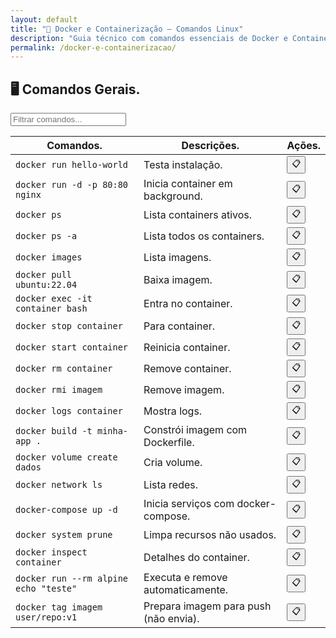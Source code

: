 ```yaml
---
layout: default
title: "🐋 Docker e Containerização — Comandos Linux"
description: "Guia técnico com comandos essenciais de Docker e Containerização. Copie, cole e use direto no terminal. Organizado por docker e containerização."
permalink: /docker-e-containerizacao/
---
```



<section>


<h2>🖥 Comandos Gerais.</h2>


<input type="text" oninput="filtrarLinhas(this.value)" placeholder="Filtrar comandos...">
<script>
function filtrarLinhas(termo) {
  const linhas = document.querySelectorAll('tbody tr');
  linhas.forEach(linha => {
    linha.style.display = linha.textContent.toLowerCase().includes(termo.toLowerCase()) ? '' : 'none';
  });
}
</script>



<div class="table-container">
<table class="evergreen-table">
  <thead>
    <tr>
      <th>Comandos.</th>
      <th>Descrições.</th>
      <th>Ações.</th>
    </tr>
  </thead>
  <tbody>
    <tr>
      <td data-label="Comando"><code>docker run hello-world</code></td>
      <td data-label="Descrição">Testa instalação.</td>
      <td data-label="Ação"><button class="copy-btn" data-command="docker run hello-world">📋</button></td>
    </tr>
    <tr>
      <td data-label="Comando"><code>docker run -d -p 80:80 nginx</code></td>
      <td data-label="Descrição">Inicia container em background.</td>
      <td data-label="Ação"><button class="copy-btn" data-command="docker run -d -p 80:80 nginx">📋</button></td>
    </tr>
    <tr>
      <td data-label="Comando"><code>docker ps</code></td>
      <td data-label="Descrição">Lista containers ativos.</td>
      <td data-label="Ação"><button class="copy-btn" data-command="docker ps">📋</button></td>
    </tr>
    <tr>
      <td data-label="Comando"><code>docker ps -a</code></td>
      <td data-label="Descrição">Lista todos os containers.</td>
      <td data-label="Ação"><button class="copy-btn" data-command="docker ps -a">📋</button></td>
    </tr>
    <tr>
      <td data-label="Comando"><code>docker images</code></td>
      <td data-label="Descrição">Lista imagens.</td>
      <td data-label="Ação"><button class="copy-btn" data-command="docker images">📋</button></td>
    </tr>
    <tr>
      <td data-label="Comando"><code>docker pull ubuntu:22.04</code></td>
      <td data-label="Descrição">Baixa imagem.</td>
      <td data-label="Ação"><button class="copy-btn" data-command="docker pull ubuntu:22.04">📋</button></td>
    </tr>
    <tr>
      <td data-label="Comando"><code>docker exec -it container bash</code></td>
      <td data-label="Descrição">Entra no container.</td>
      <td data-label="Ação"><button class="copy-btn" data-command="docker exec -it container bash">📋</button></td>
    </tr>
    <tr>
      <td data-label="Comando"><code>docker stop container</code></td>
      <td data-label="Descrição">Para container.</td>
      <td data-label="Ação"><button class="copy-btn" data-command="docker stop container">📋</button></td>
    </tr>
    <tr>
      <td data-label="Comando"><code>docker start container</code></td>
      <td data-label="Descrição">Reinicia container.</td>
      <td data-label="Ação"><button class="copy-btn" data-command="docker start container">📋</button></td>
    </tr>
    <tr>
      <td data-label="Comando"><code>docker rm container</code></td>
      <td data-label="Descrição">Remove container.</td>
      <td data-label="Ação"><button class="copy-btn" data-command="docker rm container">📋</button></td>
    </tr>
    <tr>
      <td data-label="Comando"><code>docker rmi imagem</code></td>
      <td data-label="Descrição">Remove imagem.</td>
      <td data-label="Ação"><button class="copy-btn" data-command="docker rmi imagem">📋</button></td>
    </tr>
    <tr>
      <td data-label="Comando"><code>docker logs container</code></td>
      <td data-label="Descrição">Mostra logs.</td>
      <td data-label="Ação"><button class="copy-btn" data-command="docker logs container">📋</button></td>
    </tr>
    <tr>
      <td data-label="Comando"><code>docker build -t minha-app .</code></td>
      <td data-label="Descrição">Constrói imagem com Dockerfile.</td>
      <td data-label="Ação"><button class="copy-btn" data-command="docker build -t minha-app .">📋</button></td>
    </tr>
    <tr>
      <td data-label="Comando"><code>docker volume create dados</code></td>
      <td data-label="Descrição">Cria volume.</td>
      <td data-label="Ação"><button class="copy-btn" data-command="docker volume create dados">📋</button></td>
    </tr>
    <tr>
      <td data-label="Comando"><code>docker network ls</code></td>
      <td data-label="Descrição">Lista redes.</td>
      <td data-label="Ação"><button class="copy-btn" data-command="docker network ls">📋</button></td>
    </tr>
    <tr>
      <td data-label="Comando"><code>docker-compose up -d</code></td>
      <td data-label="Descrição">Inicia serviços com docker-compose.</td>
      <td data-label="Ação"><button class="copy-btn" data-command="docker-compose up -d">📋</button></td>
    </tr>
    <tr>
      <td data-label="Comando"><code>docker system prune</code></td>
      <td data-label="Descrição">Limpa recursos não usados.</td>
      <td data-label="Ação"><button class="copy-btn" data-command="docker system prune">📋</button></td>
    </tr>
    <tr>
      <td data-label="Comando"><code>docker inspect container</code></td>
      <td data-label="Descrição">Detalhes do container.</td>
      <td data-label="Ação"><button class="copy-btn" data-command="docker inspect container">📋</button></td>
    </tr>
    <tr>
      <td data-label="Comando"><code>docker run --rm alpine echo "teste"</code></td>
      <td data-label="Descrição">Executa e remove automaticamente.</td>
      <td data-label="Ação"><button class="copy-btn" data-command="docker run --rm alpine echo &quot;teste&quot;">📋</button></td>
    </tr>
    <tr>
  <td data-label="Comando"><code>docker tag imagem user/repo:v1</code></td>
  <td data-label="Descrição">Prepara imagem para push (não envia).</td>
  <td data-label="Ação"><button class="copy-btn" data-command="docker tag imagem user/repo:v1">📋</button></td>
</tr>
  </tbody>
</table>
</div>






</section>

